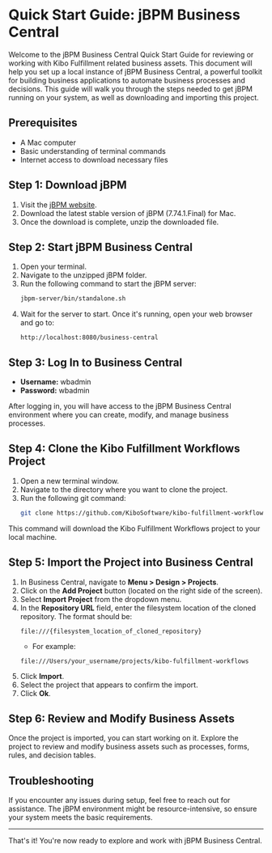 # Quick Start Guide: jBPM Business Central

Welcome to the jBPM Business Central Quick Start Guide for reviewing or working with Kibo Fulfillment related business assets. This document will help you set up a local instance of jBPM Business Central, a powerful toolkit for building business applications to automate business processes and decisions. This guide will walk you through the steps needed to get jBPM running on your system, as well as downloading and importing this project.

## Prerequisites

- A Mac computer
- Basic understanding of terminal commands
- Internet access to download necessary files

## Step 1: Download jBPM

1. Visit the [jBPM website](https://www.jbpm.org/).
2. Download the latest stable version of jBPM (7.74.1.Final) for Mac.
3. Once the download is complete, unzip the downloaded file.

## Step 2: Start jBPM Business Central

1. Open your terminal.
2. Navigate to the unzipped jBPM folder.
3. Run the following command to start the jBPM server:
    ```bash
    jbpm-server/bin/standalone.sh
    ```
4. Wait for the server to start. Once it's running, open your web browser and go to:
    ```
    http://localhost:8080/business-central
    ```

## Step 3: Log In to Business Central

- **Username:** wbadmin
- **Password:** wbadmin

After logging in, you will have access to the jBPM Business Central environment where you can create, modify, and manage business processes.

## Step 4: Clone the Kibo Fulfillment Workflows Project

1. Open a new terminal window.
2. Navigate to the directory where you want to clone the project.
3. Run the following git command:
    ```bash
    git clone https://github.com/KiboSoftware/kibo-fulfillment-workflows.git
    ```

This command will download the Kibo Fulfillment Workflows project to your local machine.

## Step 5: Import the Project into Business Central

1. In Business Central, navigate to **Menu > Design > Projects**.
2. Click on the **Add Project** button (located on the right side of the screen).
3. Select **Import Project** from the dropdown menu.
4. In the **Repository URL** field, enter the filesystem location of the cloned repository. The format should be:
    ```
    file:///{filesystem_location_of_cloned_repository}
    ```
    - For example:
    ```
    file:///Users/your_username/projects/kibo-fulfillment-workflows
    ```
5. Click **Import**.
6. Select the project that appears to confirm the import.
7. Click **Ok**.

## Step 6: Review and Modify Business Assets

Once the project is imported, you can start working on it. Explore the project to review and modify business assets such as processes, forms, rules, and decision tables.

## Troubleshooting

If you encounter any issues during setup, feel free to reach out for assistance. The jBPM environment might be resource-intensive, so ensure your system meets the basic requirements.

---

That's it! You're now ready to explore and work with jBPM Business Central.
